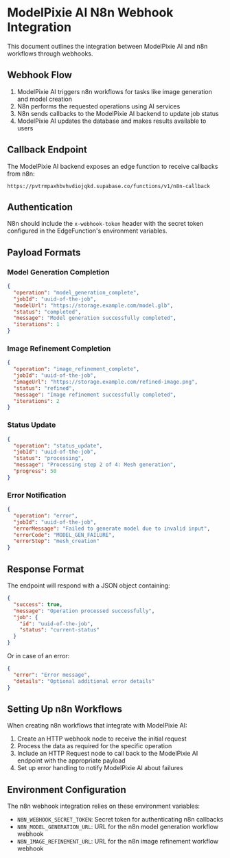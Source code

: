 
# ModelPixie AI N8n Webhook Integration

This document outlines the integration between ModelPixie AI and n8n workflows through webhooks.

## Webhook Flow

1. ModelPixie AI triggers n8n workflows for tasks like image generation and model creation
2. N8n performs the requested operations using AI services
3. N8n sends callbacks to the ModelPixie AI backend to update job status
4. ModelPixie AI updates the database and makes results available to users

## Callback Endpoint

The ModelPixie AI backend exposes an edge function to receive callbacks from n8n:

```
https://pvtrmpaxhbvhvdiojqkd.supabase.co/functions/v1/n8n-callback
```

## Authentication

N8n should include the `x-webhook-token` header with the secret token configured in the EdgeFunction's environment variables.

## Payload Formats

### Model Generation Completion

```json
{
  "operation": "model_generation_complete",
  "jobId": "uuid-of-the-job",
  "modelUrl": "https://storage.example.com/model.glb",
  "status": "completed",
  "message": "Model generation successfully completed",
  "iterations": 1
}
```

### Image Refinement Completion

```json
{
  "operation": "image_refinement_complete",
  "jobId": "uuid-of-the-job",
  "imageUrl": "https://storage.example.com/refined-image.png",
  "status": "refined",
  "message": "Image refinement successfully completed",
  "iterations": 2
}
```

### Status Update

```json
{
  "operation": "status_update",
  "jobId": "uuid-of-the-job",
  "status": "processing",
  "message": "Processing step 2 of 4: Mesh generation",
  "progress": 50
}
```

### Error Notification

```json
{
  "operation": "error",
  "jobId": "uuid-of-the-job",
  "errorMessage": "Failed to generate model due to invalid input",
  "errorCode": "MODEL_GEN_FAILURE",
  "errorStep": "mesh_creation"
}
```

## Response Format

The endpoint will respond with a JSON object containing:

```json
{
  "success": true,
  "message": "Operation processed successfully",
  "job": {
    "id": "uuid-of-the-job",
    "status": "current-status"
  }
}
```

Or in case of an error:

```json
{
  "error": "Error message",
  "details": "Optional additional error details"
}
```

## Setting Up n8n Workflows

When creating n8n workflows that integrate with ModelPixie AI:

1. Create an HTTP webhook node to receive the initial request
2. Process the data as required for the specific operation
3. Include an HTTP Request node to call back to the ModelPixie AI endpoint with the appropriate payload
4. Set up error handling to notify ModelPixie AI about failures

## Environment Configuration

The n8n webhook integration relies on these environment variables:

- `N8N_WEBHOOK_SECRET_TOKEN`: Secret token for authenticating n8n callbacks
- `N8N_MODEL_GENERATION_URL`: URL for the n8n model generation workflow webhook
- `N8N_IMAGE_REFINEMENT_URL`: URL for the n8n image refinement workflow webhook
